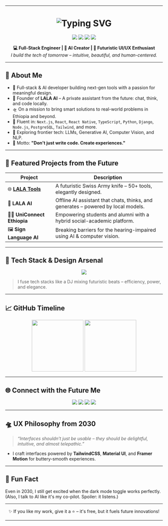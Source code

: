 
---

<h1 align="center">
  <img src="https://readme-typing-svg.demolab.com?font=Fira+Code&size=30&pause=1000&center=true&vCenter=true&width=650&lines=Hi,+I'm+Temesgen+%F0%9F%91%8B;aka+Temu-Lala+%F0%9F%A7%9C%E2%99%82%EF%B8%8F;Future-Ready+Engineer+from+2030;AI+Builder+%E2%9A%99%EF%B8%8F;Tech+for+Impact+%F0%9F%9A%80;UX+is+my+superpower+%F0%9F%A7%AA" alt="Typing SVG" />
</h1>

<p align="center">
  <img src="https://img.shields.io/badge/Made%20in-Ethiopia-ffc800?style=for-the-badge&logo=googleearth&logoColor=black" />
  <img src="https://img.shields.io/badge/Time-Traveler%20Dev-0ff?style=for-the-badge&logo=github&logoColor=black" />
  <img src="https://img.shields.io/badge/Open%20Source%20Lover-%F0%9F%92%9A-blueviolet?style=for-the-badge" />
  <img src="https://img.shields.io/badge/Coding%20%3D%20Magic-%E2%9C%A8-ff69b4?style=for-the-badge" />
</p>

<p align="center">
  <b>💻 Full-Stack Engineer | 🤖 AI Creator | 🎨 Futuristic UI/UX Enthusiast</b><br>
  <i>I build the tech of tomorrow – intuitive, beautiful, and human-centered.</i>
</p>

---

## 🌌 About Me

* 🔭 Full-stack & AI developer building next-gen tools with a passion for meaningful design.
* 🧠 Founder of **LALA AI** – A private assistant from the future: chat, think, and code locally.
* 🛸 On a mission to bring smart solutions to real-world problems in Ethiopia and beyond.
* 🧰 Fluent in: `Next.js`, `React`, `React Native`, `TypeScript`, `Python`, `Django`, `Node.js`, `PostgreSQL`, `Tailwind`, and more.
* 🤖 Exploring frontier tech: LLMs, Generative AI, Computer Vision, and NLP.
* 🎯 Motto: **"Don't just write code. Create experiences."**

---

## 🚀 Featured Projects from the Future

| Project                                            | Description                                                                       |
| -------------------------------------------------- | --------------------------------------------------------------------------------- |
| 🌐 [**LALA Tools**](https://lalatools.vercel.app/) | A futuristic Swiss Army knife – 50+ tools, elegantly designed.                    |
| 🤖 **LALA AI**                                     | Offline AI assistant that chats, thinks, and generates – powered by local models. |
| 🧑‍🎓 **UniConnect Ethiopia**                      | Empowering students and alumni with a hybrid social-academic platform.            |
| 🖼️ **Sign Language AI**                           | Breaking barriers for the hearing-impaired using AI & computer vision.            |

---

## 🧬 Tech Stack & Design Arsenal

<p align="center">
  <img src="https://skillicons.dev/icons?i=react,nextjs,ts,js,py,django,nodejs,postgres,tailwind,figma,vscode,github,redux" />
</p>

> I fuse tech stacks like a DJ mixing futuristic beats – efficiency, power, and elegance.

---

## 📈 GitHub Timeline

<p align="center">
  <img src="https://github-readme-stats.vercel.app/api?username=Temu-Lala&show_icons=true&theme=tokyonight&hide_title=true" height="165" />
  <img src="https://github-readme-streak-stats.herokuapp.com/?user=Temu-Lala&theme=tokyonight" height="165" />
</p>

---

## 🌐 Connect with the Future Me

<p align="center">
  <a href="https://temesgen-debebe.vercel.app" target="_blank"><img src="https://img.shields.io/badge/Portfolio-2025%20Vision-black?style=for-the-badge&logo=vercel" /></a>
  <a href="https://t.me/TD_lala" target="_blank"><img src="https://img.shields.io/badge/Telegram-Cyber%20Connect-0088cc?style=for-the-badge&logo=telegram&logoColor=white" /></a>
  <a href="https://linkedin.com/in/temesgen-debebe" target="_blank"><img src="https://img.shields.io/badge/LinkedIn-Connect%20to%20Future-0A66C2?style=for-the-badge&logo=linkedin&logoColor=white" /></a>
  <a href="https://github.com/Temu-Lala" target="_blank"><img src="https://img.shields.io/badge/GitHub-Stargate%20to%20Code-181717?style=for-the-badge&logo=github&logoColor=white" /></a>
</p>

---

## 🛸 UX Philosophy from 2030

> *“Interfaces shouldn’t just be usable – they should be delightful, intuitive, and almost telepathic.”*

* I craft interfaces powered by **TailwindCSS**, **Material UI**, and **Framer Motion** for buttery-smooth experiences.

---

## 🌠 Fun Fact

Even in 2030, I still get excited when the dark mode toggle works perfectly.
(Also, I talk to AI like it's my co-pilot. Spoiler: it listens.)

---

<p align="center">
  ✨ If you like my work, give it a ⭐ – it's free, but it fuels future innovations!
</p>

---

